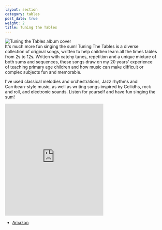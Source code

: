 ```yaml
---
layout: section
category: tables
post_date: true
weight: 2
title: Tuning the Tables
---
```


<aside class="pull-right"><img src="https://images-eu.ssl-images-amazon.com/images/I/51miNTfOh4L._SS500.jpg" title="Tuning the Tables album cover" class="img-responsive img-thumbnail"></aside>
It's much more fun singing the sum! Tuning The Tables is a diverse collection of original songs, written to help children learn all the times tables from 2s to 12s. Written with catchy tunes, repetition and a unique mixture of both sums and sequences, these songs draw on my 20 years' experience of teaching primary age children and how music can make difficult or complex subjects fun and memorable.

I've used classical melodies and orchestrations, Jazz rhythms and Carribean-style music, as well as writing songs inspired by Ceilidhs, rock and roll, and electronic sounds. Listen for yourself and have fun singing the sum!

<aside>
<iframe src="https://widgets.itunes.apple.com/widget.html?c=gb&brc=FFFFFF&blc=FFFFFF&trc=FFFFFF&tlc=FFFFFF&d=&t=&m=music&e=album&w=325&h=370&ids=636510821&wt=discovery&partnerId=&affiliate_id=&at=&ct=" frameborder="0" style="overflow-x:hidden;overflow-y:hidden;width:325px;height: 370px;border:0px"></iframe>
</aside>

- [Amazon](https://www.amazon.co.uk/Tuning-Tables-Musical-Multiplications-Bakertunes/dp/B00CHOF5ZW/ref=sr_1_1?ie=UTF8&qid=1479072360&sr=8-1&keywords=Tuning+the+Tables)
 
